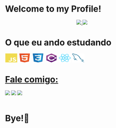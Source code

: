 <h1>Welcome to my Profile!</h1> 

<div align="center">
  <a href="https://github.com/vitorzapp">
  <img height="180em" src="https://github-readme-stats.vercel.app/api?username=vitorzapp&show_icons=true&theme=react&include_all_commits=true&count_private=true"/>
  <img height="180em" src="https://github-readme-stats.vercel.app/api/top-langs/?username=vitorzapp&layout=compact&langs_count=7&theme=react"/>
</div>
  
 <div style="display: inline-block">
  <h1>O que eu ando estudando </h1>
  <img align="center" alt="JS" height="30" width="40" src="https://raw.githubusercontent.com/devicons/devicon/master/icons/javascript/javascript-plain.svg">
  <img align="center" alt="HTML" height="30" width="40" src="https://raw.githubusercontent.com/devicons/devicon/master/icons/html5/html5-original.svg">
  <img align="center" alt="CSS" height="30" width="40" src="https://raw.githubusercontent.com/devicons/devicon/master/icons/css3/css3-original.svg">
  <img align="center" alt="Csharp" height="30" width="40" src="https://raw.githubusercontent.com/devicons/devicon/master/icons/csharp/csharp-original.svg">
  <img align="center" alt="reactJS" height="30" width="40" src="https://raw.githubusercontent.com/devicons/devicon/master/icons/react/react-original.svg">
  <img align="center" alt="reactJS" height="30" width="40" src="https://raw.githubusercontent.com/devicons/devicon/master/icons/mysql/mysql-original.svg">
 </div>
  
  <br>
  
  <div>
  <h1>Fale comigo: </h1>
  <a href="https://instagram.com/vitorzapp" target="_blank"><img src="https://img.shields.io/badge/-Instagram-%23937BF7?style=for-the-badge&logo=instagram&logoColor=white" target="_blank"></a>
  <a href = "mailto:menezes.victorsantos@outlook.com"><img src="https://img.shields.io/badge/-Outlook-%23333?style=for-the-badge&logo=microsoftoutlook&logoColor=blue" target="_blank"></a>
  <a href="mailto:victor.menezes23@icloud.com" target="_blank"><img src="https://img.shields.io/badge/-Icloud-white?style=for-the-badge&logo=icloud&logoColor=blue" target="_blank"></a> 
</div>
  
  <br>
  
  <div align="left">
    <h1>Bye!👋</h1>
    
  </div>
